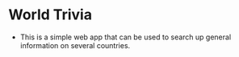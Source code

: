 # World Trivia

* This is a simple web app that can be used to search up general information on several countries.
